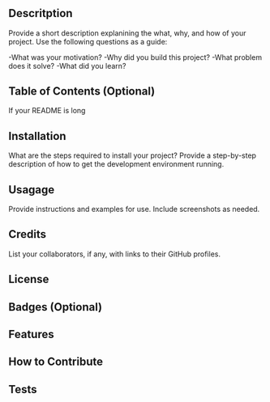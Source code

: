 # <Your-Project-Title>

## Descritption 

Provide a short description explanining the what, why, and how of your project. Use the following questions as a guide:

-What was your motivation?
-Why did you build this project?
-What problem does it solve?
-What did you learn?

## Table of Contents (Optional)
If your README is long 


## Installation 

What are the steps required to install your project? Provide a step-by-step description of how to get the development environment running. 

## Usagage 

Provide instructions and examples for use. Include screenshots as needed.

## Credits 

List your collaborators, if any, with links to their GitHub profiles. 

## License 

## Badges (Optional)

## Features 

## How to Contribute 

## Tests 
